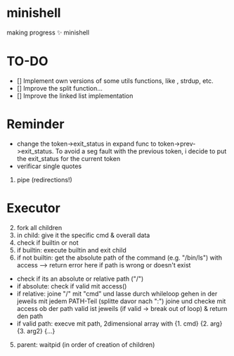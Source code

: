 # minishell


making progress ✨
minishell

# TO-DO

- [] Implement own versions of some utils functions, like , strdup, etc.
- [] Improve the split function...
- [] Improve the linked list implementation

# Reminder
- change the token->exit_status in expand func to token->prev->exit_status. To avoid a seg fault with the previous token, i decide to put the exit_status for the current token
- verificar single quotes


1. pipe (redirections!)
# Executor
2. fork all children
3. in child: give it the specific cmd & overall data
4. check if builtin or not
5. if builtin: execute builtin and exit child
5. if not builtin: get the absolute path of the command (e.g. "/bin/ls") with access --> return error here if path is wrong or doesn't exist
- check if its an absolute or relative path ("/")
- if absolute: check if valid mit access()
- if relative: joine  "/" mit "cmd" und lasse durch whileloop gehen in der jeweils mit jedem PATH-Teil (splitte davor nach ":") joine und checke mit access ob der path valid ist jeweils (if valid -> break out of loop) & return den path
- if valid path: execve mit path, 2dimensional array with {1. cmd} {2. arg} {3. arg2} {...} 
5. parent: waitpid (in order of creation of children)

